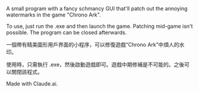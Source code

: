 A small program with a fancy schmancy GUI that'll patch out the annoying watermarks in the game "Chrono Ark".

To use, just run the .exe and then launch the game. Patching mid-game isn't possible.
The program can be closed afterwards.


一個帶有精美圖形用戶界面的小程序，可以修復遊戲“Chrono Ark”中煩人的水印。

使用時，只需執行 .exe，然後啟動遊戲即可。遊戲中期修補是不可能的。之後可以關閉該程式。


Made with Claude.ai.

